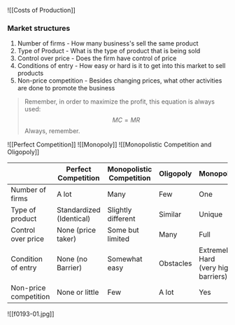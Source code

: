 ![[Costs of Production]]

### Market structures
1. Number of firms - How many business's sell the same product
2. Type of Product - What is the type of product that is being sold
3. Control over price - Does the firm have control of price
4. Conditions of entry - How easy or hard is it to get into this market to sell products
5. Non-price competition - Besides changing prices, what other activities are done to promote the business

>Remember, in order to maximize the profit, this equation is always used:$$MC=MR$$
>Always, remember.

![[Perfect Competition]]
![[Monopoly]]
![[Monopolistic Competition and Oligopoly]]

||Perfect Competition|Monopolistic Competition|Oligopoly|Monopoly
---|---|---|---|---
Number of firms|A lot|Many|Few|One
Type of product|Standardized (Identical)|Slightly different|Similar|Unique
Control over price|None (price taker)|Some but limited|Many|Full
Condition of entry|None (no Barrier)|Somewhat easy|Obstacles|Extremely Hard (very high barriers)
Non-price competition|None or little|Few|A lot|Yes

![[f0193-01.jpg]]